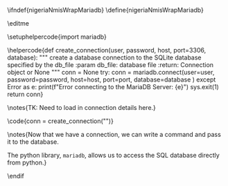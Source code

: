 \ifndef{nigeriaNmisWrapMariadb}
\define{nigeriaNmisWrapMariadb}

\editme

\setuphelpercode{import mariadb}

\helpercode{def create_connection(user, password, host, port=3306, database):
    """ create a database connection to the SQLite database
        specified by the db_file
    :param db_file: database file
    :return: Connection object or None
    """
    conn = None
    try:
        conn = mariadb.connect(user=user,
	                           password=password,
	                           host=host,
							   port=port,
							   database=database
	    )
    except Error as e:
        print(f"Error connecting to the MariaDB Server: {e}")
	    sys.exit(1)
    return conn}

\notes{TK: Need to load in connection details here.}

\code{conn = create_connection("")}

\notes{Now that we have a connection, we can write a command and pass it to the database.

The python library, `mariadb`, allows us to access the SQL database directly from python.}


\endif
